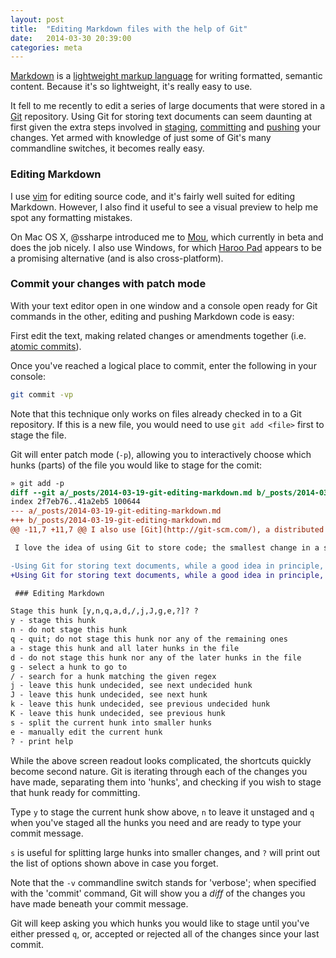```yaml
---
layout: post
title:  "Editing Markdown files with the help of Git"
date:   2014-03-30 20:39:00
categories: meta
---
```


[Markdown](http://daringfireball.net/projects/markdown/dingus) is a [lightweight markup language](http://blog.codinghorror.com/is-html-a-humane-markup-language/) for writing formatted, semantic content. Because it's so lightweight, it's really easy to use.

It fell to me recently to edit a series of large documents that were stored in a [Git](http://git-scm.com/) repository. Using Git for storing text documents can seem daunting at first given the extra steps involved in [staging](https://www.kernel.org/pub/software/scm/git/docs/git-add.html), [committing](https://www.kernel.org/pub/software/scm/git/docs/git-commit.html) and [pushing](http://git-scm.com/docs/git-push) your changes. Yet armed with knowledge of just some of Git's many commandline switches, it becomes really easy.

### Editing Markdown

I use [vim](http://www.vim.org/) for editing source code, and it's fairly well suited for editing Markdown. However, I also find it useful to see a visual preview to help me spot any formatting mistakes.

On Mac OS X, @ssharpe introduced me to [Mou](http://mouapp.com/), which currently in beta and does the job nicely. I also use Windows, for which [Haroo Pad](http://pad.haroopress.com/) appears to be a promising alternative (and is also cross-platform).

### Commit your changes with patch mode

With your text editor open in one window and a console open ready for Git commands in the other, editing and pushing Markdown code is easy:

First edit the text, making related changes or amendments together (i.e. [atomic commits](http://www.freshconsulting.com/atomic-commits/)).

Once you've reached a logical place to commit, enter the following in your console:

```bash
git commit -vp
```

Note that this technique only works on files already checked in to a Git repository. If this is a new file, you would need to use `git add <file>` first to stage the file.

Git will enter patch mode (`-p`), allowing you to interactively choose which hunks (parts) of the file you would like to stage for the comit:

```diff
» git add -p
diff --git a/_posts/2014-03-19-git-editing-markdown.md b/_posts/2014-03-19-git-editing-markdown.md
index 2f7eb76..41a2eb5 100644
--- a/_posts/2014-03-19-git-editing-markdown.md
+++ b/_posts/2014-03-19-git-editing-markdown.md
@@ -11,7 +11,7 @@ I also use [Git](http://git-scm.com/), a distributed version control system.

 I love the idea of using Git to store code; the smallest change in a script could drastically alter its functionality and so the idea of using version control for source code is very intuitive.

-Using Git for storing text documents, while a good idea in principle, can seem daunting at first given the extra steps involved in [staging](), [committing]() and [pushing]() your changes. Yet armed with knowledge of Git's many commandline switches, the prospect becomes much more palatable.
+Using Git for storing text documents, while a good idea in principle, can seem daunting at first given the extra steps involved in [staging](https://www.kernel.org/pub/software/scm/git/docs/git-add.html), [committing](https://www.kernel.org/pub/software/scm/git/docs/git-commit.html) and [pushing](http://git-scm.com/docs/git-push) your changes. Yet armed with knowledge of Git's many commandline switches, the prospect becomes much more palatable.

 ### Editing Markdown

Stage this hunk [y,n,q,a,d,/,j,J,g,e,?]? ?
y - stage this hunk
n - do not stage this hunk
q - quit; do not stage this hunk nor any of the remaining ones
a - stage this hunk and all later hunks in the file
d - do not stage this hunk nor any of the later hunks in the file
g - select a hunk to go to
/ - search for a hunk matching the given regex
j - leave this hunk undecided, see next undecided hunk
J - leave this hunk undecided, see next hunk
k - leave this hunk undecided, see previous undecided hunk
K - leave this hunk undecided, see previous hunk
s - split the current hunk into smaller hunks
e - manually edit the current hunk
? - print help
```

While the above screen readout looks complicated, the shortcuts quickly become second nature. Git is iterating through each of the changes you have made, separating them into 'hunks', and checking if you wish to stage that hunk ready for committing.

Type `y` to stage the current hunk show above, `n` to leave it unstaged and `q` when you've staged all the hunks you need and are ready to type your commit message.

`s` is useful for splitting large hunks into smaller changes, and `?` will print out the list of options shown above in case you forget.

Note that the `-v` commandline switch stands for 'verbose'; when specified with the 'commit' command, Git will show you a *diff* of the changes you have made beneath your commit message.

Git will keep asking you which hunks you would like to stage until you've either pressed `q`, or, accepted or rejected all of the changes since your last commit.
